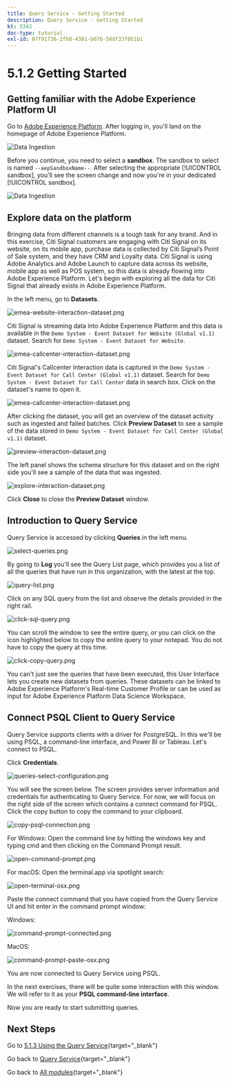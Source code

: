 ```yaml
---
title: Query Service - Getting Started
description: Query Service - Getting Started
kt: 5342
doc-type: tutorial
exl-id: 07f91736-2fb8-4381-b076-50df33f051b1
---
```

# 5.1.2 Getting Started

## Getting familiar with the Adobe Experience Platform UI

Go to [Adobe Experience Platform](https://experience.adobe.com/platform). After logging in, you'll land on the homepage of Adobe Experience Platform.

![Data Ingestion](./../../../../modules/delivery-activation/datacollection/dc1.2/images/home.png)

Before you continue, you need to select a **sandbox**. The sandbox to select is named ``--aepSandboxName--``. After selecting the appropriate [!UICONTROL sandbox], you'll see the screen change and now you're in your dedicated [!UICONTROL sandbox].

![Data Ingestion](./../../../../modules/delivery-activation/datacollection/dc1.2/images/sb1.png)

## Explore data on the platform

Bringing data from different channels is a tough task for any brand. And in this exercise, Citi Signal customers are engaging with Citi Signal on its website, on its mobile app, purchase data is collected by Citi Signal’s Point of Sale system, and they have CRM and Loyalty data. Citi Signal is using Adobe Analytics and Adobe Launch to capture data across its website, mobile app as well as POS system, so this data is already flowing into Adobe Experience Platform. Let's begin with exploring all the data for Citi Signal that already exists in Adobe Experience Platform.

In the left menu, go to **Datasets**.

![emea-website-interaction-dataset.png](./images/emeawebsiteinteractiondataset.png)

Citi Signal is streaming data into Adobe Experience Platform and this data is available in the `Demo System - Event Dataset for Website (Global v1.1)` dataset. Search for `Demo System - Event Dataset for Website`.

![emea-callcenter-interaction-dataset.png](./images/emeawebsiteinteractiondataset1.png)

Citi Signal's Callcenter Interaction data is captured in the `Demo System - Event Dataset for Call Center (Global v1.1)` dataset. Search for `Demo System - Event Dataset for Call Center` data in search box. Click on the dataset's name to open it.

![emea-callcenter-interaction-dataset.png](./images/emeacallcenterinteractiondataset.png)

After clicking the dataset, you will get an overview of the dataset activity such as ingested and failed batches. Click **Preview Dataset** to see a sample of the data stored in `Demo System - Event Dataset for Call Center (Global v1.1)` dataset. 

![preview-interaction-dataset.png](./images/previewinteractiondataset.png)

The left panel shows the schema structure for this dataset and on the right side you'll see a sample of the data that was ingested.

![explore-interaction-dataset.png](./images/exploreinteractiondataset.png)

Click **Close** to close the **Preview Dataset** window.

## Introduction to Query Service

Query Service is accessed by clicking **Queries** in the left menu.

![select-queries.png](./images/selectqueries.png)

By going to **Log** you'll see the Query List page, which provides you a list of all the queries that have run in this organization, with the latest at the top.

![query-list.png](./images/querylist.png)

Click on any SQL query from the list and observe the details provided in the right rail.

![click-sql-query.png](./images/clicksqlquery.png)

You can scroll the window to see the entire query, or you can click on the icon highlighted below to copy the entire query to your notepad. You do not have to copy the query at this time.

![click-copy-query.png](./images/clickcopyquery.png)

You can't just see the queries that have been executed, this User Interface lets you create new datasets from queries. These datasets can be linked to Adobe Experience Platform's Real-time Customer Profile or can be used as input for Adobe Experience Platform Data Science Workspace.

## Connect PSQL Client to Query Service

Query Service supports clients with a driver for PostgreSQL. In this we'll be using PSQL, a command-line interface, and Power BI or Tableau. Let's connect to PSQL.

Click **Credentials**.

![queries-select-configuration.png](./images/queriesselectconfiguration.png)

You will see the screen below. The screen provides server information and credentials for authenticating to Query Service. For now, we will focus on the right side of the screen which contains a connect command for PSQL. Click the copy button to copy the command to your clipboard.

![copy-psql-connection.png](./images/copypsqlconnection.png)

For Windows: Open the command line by hitting the windows key and typing cmd  and then clicking on the Command Prompt result.

![open-command-prompt.png](./images/opencommandprompt.png)

For macOS: Open the terminal.app via spotlight search:

![open-terminal-osx.png](./images/openterminalosx.png)

Paste the connect command that you have copied from the Query Service UI and hit enter in the command prompt window:

Windows:

![command-prompt-connected.png](./images/commandpromptconnected.png)

MacOS:

![command-prompt-paste-osx.png](./images/commandpromptpasteosx.png)

You are now connected to Query Service using PSQL.

In the next exercises, there will be quite some interaction with this window. We will refer to it as your **PSQL command-line interface**.

Now you are ready to start submitting queries.

## Next Steps

Go to [5.1.3 Using the Query Service](./ex3.md){target="_blank"}

Go back to [Query Service](./query-service.md){target="_blank"}

Go back to [All modules](./../../../../overview.md){target="_blank"}
